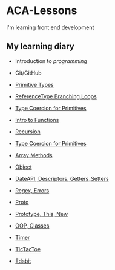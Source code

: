 # ACA-Lessons

I'm learning front end development

## My learning diary

- Introduction to _programming_

- Git/GitHub

- [Primitive Types](./Homeworks/PrimitiveTypes)

- [ReferenceType Branching Loops](./Homeworks/ReferenceType,Branching,Loops)

- [Type Coercion for Primitives](./Homeworks/TypeCoercionforPrimitives)

- [Intro to Functions](./Homeworks/IntroToFunctions)

- [Recursion](./Homeworks/Recursion)

- [Type Coercion for Primitives](./Homeworks/TypeCoercionforPrimitives)

- [Array Methods](./Homeworks/ArrayMethods)

- [Object](./Homeworks/Object)

- [DateAPI, Descriptors, Getters_Setters](./Homeworks/DateAPI,Descriptors,Getters_Setters)

- [Regex, Errors](./Homeworks/Regex,Errors)

- [Proto](./Homeworks/Proto)

- [Prototype, This, New](./Homeworks/Prototype,This,New)

- [OOP, Classes](./Homeworks/OOP,Classes)

- [Timer](./Homeworks/Timer)

- [TicTacToe](./Homeworks/TicTacToe)

- [Edabit](./Homeworks/edabit)
